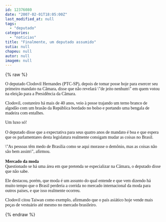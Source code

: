 ```yaml
---
id: 12376080
date: "2007-02-01T18:05:00Z"
last_modified_at: null
tags:
  - "deputado"
categories:
  - "noticias"
title: "Finalmente, um deputado assumido"
sutia: null
chapeu: null
autor: null
imagem: null
---
```

{% raw %}
<p><P><FONT face=Verdana>O deputado Clodovil Hernandes (PTC-SP), depois de tomar posse hoje para exercer seu primeiro mandato na Câmara, disse que não revelará \"de jeito nenhum\" em quem votou na eleição para a Presidência da Câmara.</FONT></P></p>
<p><P><FONT face=Verdana>Clodovil, costureiro há mais de 40 anos, veio à posse trajando um terno branco de algodão com um brasão da República bordado no bolso e portando uma bengala de madeira com entalhes.</FONT></P></p>
<p><P><FONT face=Verdana>Um luxo só!<BR><BR>O deputado disse que a expectativa para seus quatro anos de mandato é boa e que espera que os parlamentares desta legislatura realmente consigam mudar as coisas no Brasil.</FONT></P></p>
<p><P><FONT face=Verdana>\"As pessoas têm medo de Brasília como se aqui morasse o demônio, mas as coisas não são bem assim\", afirmou.<BR><BR><B>Mercado da moda</B><BR>Questionado se há uma área em que pretenda se especializar na Câmara, o deputado disse que não sabe. </FONT></P></p>
<p><P><FONT face=Verdana>Ele destacou, porém, que moda é um assunto do qual entende e que vem dizendo há muito tempo que o Brasil perderia a corrida no mercado internacional da moda para outros países, e que isso realmente ocorreu.</FONT></P></p>
<p><P><FONT face=Verdana>Clodovil citou Taiwan como exemplo, afirmando que o país asiático hoje vende mais peças de vestuário até mesmo no mercado brasileiro.</P></FONT> </p>
{% endraw %}